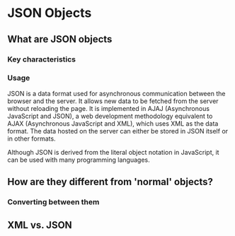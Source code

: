 # JSON Objects

## What are JSON objects

### Key characteristics

### Usage

JSON is a data format used for asynchronous communication between the browser and the server. It allows new data to be fetched from the server without reloading the page. It is implemented in AJAJ (Asynchronous JavaScript and JSON), a web development methodology equivalent to AJAX (Asynchronous JavaScript and XML), which uses XML as the data format. The data hosted on the server can either be stored in JSON itself or in other formats.

Although JSON is derived from the literal object notation in JavaScript, it can be used with many programming languages.

## How are they different from 'normal' objects?

### Converting between them

## XML vs. JSON
